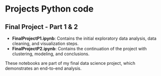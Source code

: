 # Projects Python code
## Final Project - Part 1 & 2

- **FinalProjectP1.ipynb**: Contains the initial exploratory data analysis, data cleaning, and visualization steps.
- **FinalProjectP2.ipynb**: Contains the continuation of the project with clustering, modeling, and conclusions.

These notebooks are part of my final data science project, which demonstrates an end-to-end analysis.
